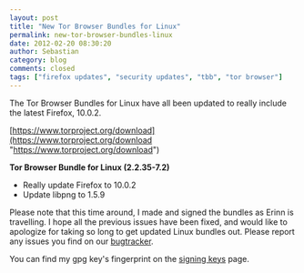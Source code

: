 ```yaml
---
layout: post
title: "New Tor Browser Bundles for Linux"
permalink: new-tor-browser-bundles-linux
date: 2012-02-20 08:30:20
author: Sebastian
category: blog
comments: closed
tags: ["firefox updates", "security updates", "tbb", "tor browser"]
---
```


The Tor Browser Bundles for Linux have all been updated to really include the latest Firefox, 10.0.2.

[https://www.torproject.org/download](https://www.torproject.org/download "https://www.torproject.org/download")

**Tor Browser Bundle for Linux (2.2.35-7.2)**

-   Really update Firefox to 10.0.2
-   Update libpng to 1.5.9

Please note that this time around, I made and signed the bundles as Erinn is travelling. I hope all the previous issues have been fixed, and would like to apologize for taking so long to get updated Linux bundles out. Please report any issues you find on our [bugtracker](https://trac.torproject.org).

You can find my gpg key's fingerprint on the [signing keys](https://www.torproject.org/docs/signing-keys.html.en) page.
